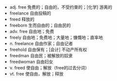 - adj. free 免费的；自由的，不受约束的；[化学] 游离的
- freelance 自由投稿的
- freed 释放的
- freeborn 生而自由的；自由民的
- adv.
  free 自由地；免费
- freely 自由地；免费地；大量地；慷慨地；直率地
- n.
  freelance 自由作家；自由记者
- freehold 自由保有；[会计] 不动产所有权
- freedman 自由民；被解放的奴隶
- freedwoman 自由妇女
- v.
  freed 使自由；解放（free的过去分词）
- vt.
  free 使自由，解放；释放